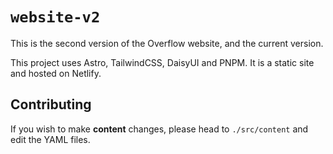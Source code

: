# `website-v2`

This is the second version of the Overflow website, and the current version.

This project uses Astro, TailwindCSS, DaisyUI and PNPM. It is a static site and hosted on Netlify.

## Contributing

If you wish to make **content** changes, please head to `./src/content` and edit the YAML files.

